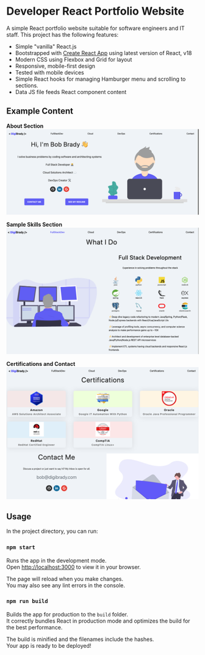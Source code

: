 # Developer React Portfolio Website

A simple React portfolio website suitable for software engineers and IT staff. This project has the following features:

- Simple "vanilla" React.js
- Bootstrapped with [Create React App](https://github.com/facebook/create-react-app) using latest version of React, v18
- Modern CSS using Flexbox and Grid for layout
- Responsive, mobile-first design
- Tested with mobile devices
- Simple React hooks for managing Hamburger menu and scrolling to sections.
- Data JS file feeds React component content

## Example Content

**About Section**
![About Section](about.png)

**Sample Skills Section**
![Example Skills Section](fullstack.png)

**Certifications and Contact**
![Certification Section](certs.png)

## Usage

In the project directory, you can run:

### `npm start`

Runs the app in the development mode.\
Open [http://localhost:3000](http://localhost:3000) to view it in your browser.

The page will reload when you make changes.\
You may also see any lint errors in the console.

### `npm run build`

Builds the app for production to the `build` folder.\
It correctly bundles React in production mode and optimizes the build for the best performance.

The build is minified and the filenames include the hashes.\
Your app is ready to be deployed!
